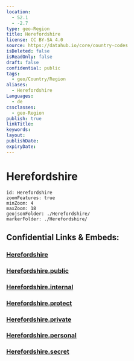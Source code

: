 ```yaml
---
location:
  - 52.1
  - -2.7
type: geo-Region
title: Herefordshire
license: CC BY-SA 4.0
source: https://datahub.io/core/country-codes
isDeleted: false
isReadOnly: false
draft: false
confidential: public
tags:
  - geo/Country/Region
aliases:
  - Herefordshire
Languages:
  - de
cssclasses:
  - geo-Region
publish: true
linkTitle:
keywords:
layout:
publishDate:
expiryDate:
---
```


# Herefordshire

```leaflet
id: Herefordshire
zoomFeatures: true 
minZoom: 4 
maxZoom: 18
geojsonFolder: ./Herefordshire/
markerFolder: ./Herefordshire/
```


## Confidential Links & Embeds: 

### [Herefordshire](/_Standards/Earth/Continent/Europe/Europe~North/UK/England/Regions~England/West_Midlands,Region/Herefordshire.md) 

### [Herefordshire.public](/_public/Earth/Continent/Europe/Europe~North/UK/England/Regions~England/West_Midlands,Region/Herefordshire.public.md) 

### [Herefordshire.internal](/_internal/Earth/Continent/Europe/Europe~North/UK/England/Regions~England/West_Midlands,Region/Herefordshire.internal.md) 

### [Herefordshire.protect](/_protect/Earth/Continent/Europe/Europe~North/UK/England/Regions~England/West_Midlands,Region/Herefordshire.protect.md) 

### [Herefordshire.private](/_private/Earth/Continent/Europe/Europe~North/UK/England/Regions~England/West_Midlands,Region/Herefordshire.private.md) 

### [Herefordshire.personal](/_personal/Earth/Continent/Europe/Europe~North/UK/England/Regions~England/West_Midlands,Region/Herefordshire.personal.md) 

### [Herefordshire.secret](/_secret/Earth/Continent/Europe/Europe~North/UK/England/Regions~England/West_Midlands,Region/Herefordshire.secret.md)

